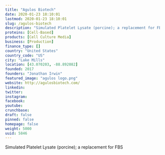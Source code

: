 ```yaml
---
title: "Agulos Biotech"
date: 2020-01-23 18:10:01
lastmod: 2020-01-23 18:10:01
slug: /agulos-biotech
description: "Simulated Platelet Lysate (porcine); a replacement for FBS"
proteins: [Cell-Based]
products: [Cell Culture Media]
business: [Production]
finance_type: []
country: "United States"
country_code: "US"
city: "Lake Mills"
location: [43.070203, -88.892082]
founded: 2017
founders: "Jonathan Irwin"
featured_image: "agulos logo.png"
website: http://agulosbiotech.com/
linkedin: 
twitter: 
instagram: 
facebook: 
youtube: 
crunchbase: 
draft: false
pinned: false
homepage: false
weight: 5000
uuid: 5846
---
```

Simulated Platelet Lysate (porcine); a replacement for FBS
